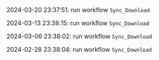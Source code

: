 2024-03-20 23:37:51: run workflow `Sync_Download` 

2024-03-13 23:38:15: run workflow `Sync_Download` 

2024-03-06 23:38:02: run workflow `Sync_Download` 

2024-02-28 23:38:04: run workflow `Sync_Download` 


